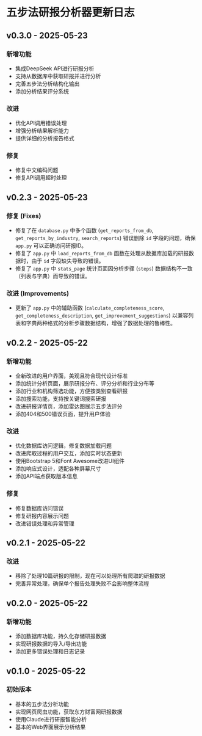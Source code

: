 # 五步法研报分析器更新日志

## v0.3.0 - 2025-05-23

### 新增功能
- 集成DeepSeek API进行研报分析
- 支持从数据库中获取研报并进行分析
- 完善五步法分析结构化输出
- 添加分析结果评分系统

### 改进
- 优化API调用错误处理
- 增强分析结果解析能力
- 提供详细的分析报告格式

### 修复
- 修复中文编码问题
- 修复API调用超时处理

## v0.2.3 - 2025-05-23

### 修复 (Fixes)
- 修复了在 `database.py` 中多个函数 (`get_reports_from_db`, `get_reports_by_industry`, `search_reports`) 错误删除 `id` 字段的问题，确保 `app.py` 可以正确访问研报ID。
- 修复了 `app.py` 中 `load_reports_from_db` 函数在处理从数据库加载的研报数据时，由于 `id` 字段缺失导致的错误。
- 修复了 `app.py` 中 `stats_page` 统计页面因分析步骤 (`steps`) 数据结构不一致（列表与字典）而导致的错误。

### 改进 (Improvements)
- 更新了 `app.py` 中的辅助函数 (`calculate_completeness_score`, `get_completeness_description`, `get_improvement_suggestions`) 以兼容列表和字典两种格式的分析步骤数据结构，增强了数据处理的鲁棒性。

## v0.2.2 - 2025-05-22

### 新增功能
- 全新改进的用户界面，美观且符合现代设计标准
- 添加统计分析页面，展示研报分布、评分分析和行业分布等
- 添加行业和机构筛选功能，方便按类别查看研报
- 添加搜索功能，支持按关键词搜索研报
- 改进研报详情页，添加雷达图展示五步法评分
- 添加404和500错误页面，提升用户体验

### 改进
- 优化数据库访问逻辑，修复数据加载问题
- 改进爬取过程的用户交互，添加实时状态更新
- 使用Bootstrap 5和Font Awesome改进UI组件
- 添加响应式设计，适配各种屏幕尺寸
- 添加API端点获取版本信息

### 修复
- 修复数据库访问错误
- 修复研报内容展示问题
- 改进错误处理和异常管理

## v0.2.1 - 2025-05-22

### 改进
- 移除了处理10篇研报的限制，现在可以处理所有爬取的研报数据
- 完善异常处理，确保单个报告处理失败不会影响整体流程

## v0.2.0 - 2025-05-22

### 新增功能
- 添加数据库功能，持久化存储研报数据
- 实现研报数据的导入/导出功能
- 添加更多错误处理和日志记录

## v0.1.0 - 2025-05-22

### 初始版本
- 基本的五步法分析功能
- 实现网页爬虫功能，获取东方财富网研报数据
- 使用Claude进行研报智能分析
- 基本的Web界面展示分析结果
